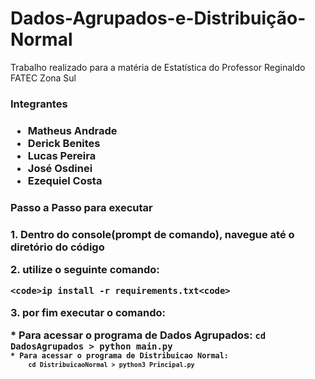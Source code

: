 # Dados-Agrupados-e-Distribuição-Normal
Trabalho realizado para a matéria de Estatística do Professor Reginaldo 
FATEC Zona Sul

<h3>Integrantes<h3>

* Matheus Andrade
* Derick Benites
* Lucas Pereira
* José Osdinei
* Ezequiel Costa

<h3>Passo a Passo para executar<h3>

<p>1. Dentro do console(prompt de comando), navegue até o diretório do código</p>

<p>2. utilize o seguinte comando:</p>

    <code>ip install -r requirements.txt<code>
<p>3. por fim executar o comando:</p>
* Para acessar o programa de Dados Agrupados:
    <code>cd DadosAgrupados > python main.py<code> 
* Para acessar o programa de Distribuicao Normal:
    <code>cd DistribuicaoNormal > python3 Principal.py<code>